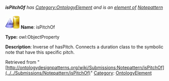 ___isPitchOf__ has [Category:OntologyElement](../../Category/OntologyElement "Category:OntologyElement") and is an [element of](../../Property/ElementOf "Property:ElementOf") [Notepattern](../../Submissions/Notepattern "Submissions:Notepattern")_


  




[![ObjectProperty](../../images/thumb/c/c3/ObjectProperty.gif/45px-ObjectProperty.gif)](../../Image/ObjectProperty.gif "ObjectProperty")
__Name__: isPitchOf 


__Type:__ owl:ObjectProperty 


__Description__: Inverse of hasPitch. Connects a duration class to the symbolic note that have this specific pitch. 





Retrieved from "[http://ontologydesignpatterns.org/wiki/Submissions:Notepattern/isPitchOf](../../Submissions/Notepattern/isPitchOf)"
 [Category](http://ontologydesignpatterns.org/wiki/Special:Categories "Special:Categories"): [OntologyElement](../../Category/OntologyElement "Category:OntologyElement")